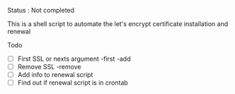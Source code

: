 
Status : Not completed

This is a shell script to automate the let's encrypt certificate installation and renewal

Todo

- [ ] First SSL or nexts argument -first -add
- [ ] Remove SSL -remove
- [ ] Add info to renewal script
- [ ] Find out if renewal script is in crontab
